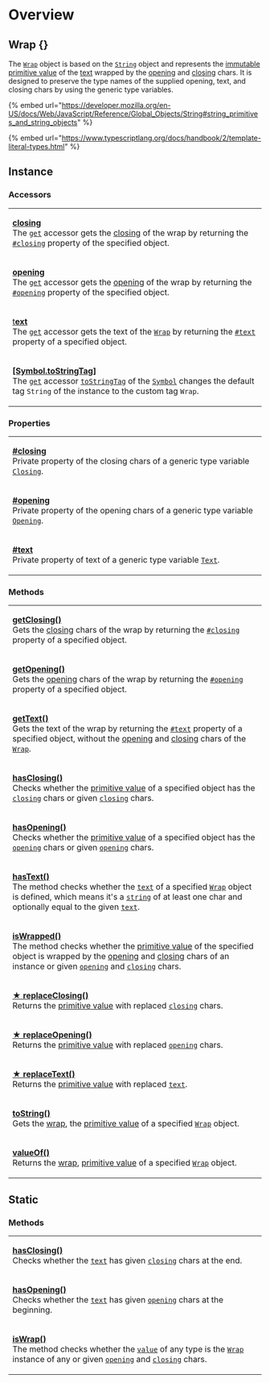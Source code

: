 # Overview

## Wrap {}

The [`Wrap`](https://github.com/angular-package/wrapper/blob/main/src/lib/wrap.class.ts) object is based on the [`String`](https://developer.mozilla.org/en-US/docs/Web/JavaScript/Reference/Global\_Objects/String) object and represents the [immutable](https://developer.mozilla.org/en-US/docs/Glossary/Immutable) [primitive value](https://developer.mozilla.org/en-US/docs/Web/JavaScript/Reference/Global\_Objects/String/valueOf) of the [text](../library/basic-concepts.md#wrap-content) wrapped by the [opening](../library/basic-concepts.md#opening) and [closing](../library/basic-concepts.md#closing) chars. It is designed to preserve the type names of the supplied opening, text, and closing chars by using the generic type variables.

{% embed url="https://developer.mozilla.org/en-US/docs/Web/JavaScript/Reference/Global_Objects/String#string_primitives_and_string_objects" %}

{% embed url="https://www.typescriptlang.org/docs/handbook/2/template-literal-types.html" %}

## Instance

### Accessors

|                                                                                                                                                                                                                                                                                                                                                                                                                                                                                                                                                                                                                         |
| ----------------------------------------------------------------------------------------------------------------------------------------------------------------------------------------------------------------------------------------------------------------------------------------------------------------------------------------------------------------------------------------------------------------------------------------------------------------------------------------------------------------------------------------------------------------------------------------------------------------------- |
| <p><strong></strong><a href="accessors/closing.md"><strong>closing</strong></a><br>The <a href="https://developer.mozilla.org/en-US/docs/Web/JavaScript/Reference/Functions/get"><code>get</code></a> accessor gets the <a href="../library/basic-concepts.md#closing">closing</a> of the wrap by returning the <a href="properties/closing.md"><code>#closing</code></a> property of the specified object.</p>                                                                                                                                                                                                         |
| <p><a href="accessors/opening.md"><strong>opening</strong></a><br>The <a href="https://developer.mozilla.org/en-US/docs/Web/JavaScript/Reference/Functions/get"><code>get</code></a> accessor gets the <a href="../library/basic-concepts.md#opening">opening</a> of the wrap by returning the <a href="properties/opening.md"><code>#opening</code></a> property of the specified object.</p>                                                                                                                                                                                                                          |
| <p><a href="accessors/text.md">t<strong>ext</strong></a><br>The <a href="https://developer.mozilla.org/en-US/docs/Web/JavaScript/Reference/Functions/get"><code>get</code></a> accessor gets the text of the <a href="broken-reference"><code>Wrap</code></a> by returning the <a href="properties/text.md"><code>#text</code></a> property of a specified object.</p>                                                                                                                                                                                                                                                  |
| <p><strong></strong><a href="accessors/symbol.tostringtag.md"><strong>[Symbol.toStringTag]</strong></a><br>The <a href="https://developer.mozilla.org/en-US/docs/Web/JavaScript/Reference/Functions/get"><code>get</code></a> accessor <a href="https://developer.mozilla.org/en-US/docs/Web/JavaScript/Reference/Global_Objects/Symbol/toStringTag"><code>toStringTag</code></a> of the <a href="https://developer.mozilla.org/en-US/docs/Web/JavaScript/Reference/Global_Objects/Symbol"><code>Symbol</code></a> changes the default tag <code>String</code> of the instance to the custom tag <code>Wrap</code>.</p> |

### Properties

|                                                                                                                                                                                                                                      |
| ------------------------------------------------------------------------------------------------------------------------------------------------------------------------------------------------------------------------------------ |
| <p><strong></strong><a href="properties/closing.md"><strong>#closing</strong></a><br>Private property of the closing chars of a generic type variable <a href="generic-type-variables.md#wrap-closing"><code>Closing</code></a>.</p> |
| <p><strong></strong><a href="properties/opening.md"><strong>#opening</strong></a><br>Private property of the opening chars of a generic type variable <a href="generic-type-variables.md#wrap-opening"><code>Opening</code></a>.</p> |
| <p><a href="properties/text.md"><strong>#text</strong></a><br>Private property of text of a generic type variable <a href="generic-type-variables.md#wrap-less-than...-text-...greater-than"><code>Text</code></a>.</p>              |

### Methods

|                                                                                                                                                                                                                                                                                                                                                                                                                                                                                                                                                     |
| --------------------------------------------------------------------------------------------------------------------------------------------------------------------------------------------------------------------------------------------------------------------------------------------------------------------------------------------------------------------------------------------------------------------------------------------------------------------------------------------------------------------------------------------------- |
| <p><strong></strong><a href="methods/instance/getclosing.md"><strong>getClosing()</strong></a><br>Gets the <a href="../library/basic-concepts.md#closing">closing</a> chars of the wrap by returning the <a href="properties/#closing-closing"><code>#closing</code></a> property of a specified object.</p>                                                                                                                                                                                                                                        |
| <p><strong></strong><a href="methods/instance/getopening.md"><strong>getOpening()</strong></a><br>Gets the <a href="../library/basic-concepts.md#opening">opening</a> chars of the wrap by returning the <a href="properties/#opening-opening"><code>#opening</code></a> property of a specified object.</p>                                                                                                                                                                                                                                        |
| <p><a href="methods/instance/gettext.md"><strong>getText()</strong></a><br>Gets the text of the wrap by returning the <a href="properties/text.md"><code>#text</code></a> property of a specified object, without the <a href="accessors/opening.md">opening</a> and <a href="accessors/closing.md">closing</a> chars of the <a href="overview.md"><code>Wrap</code></a>.</p>                                                                                                                                                                       |
| <p><strong></strong><a href="methods/instance/hasclosing.md"><strong>hasClosing()</strong></a><br>Checks whether the <a href="methods/instance/valueof.md">primitive value</a> of a specified object has the <a href="accessors/closing.md"><code>closing</code></a> chars or given <a href="methods/instance/hasclosing.md#closing-string"><code>closing</code></a> chars.</p>                                                                                                                                                                     |
| <p><a href="methods/instance/hasopening.md"><strong>hasOpening()</strong></a><br>Checks whether the <a href="methods/instance/valueof.md">primitive value</a> of a specified object has the <a href="accessors/opening.md"><code>opening</code></a> chars or given <a href="methods/instance/hasopening.md#opening-string"><code>opening</code></a> chars.</p>                                                                                                                                                                                      |
| <p><strong></strong><a href="methods/instance/hastext.md"><strong>hasText()</strong></a><br>The method checks whether the <a href="accessors/text.md"><code>text</code></a> of a specified <a href="broken-reference"><code>Wrap</code></a> object is defined, which means it's a <a href="https://developer.mozilla.org/en-US/docs/Web/JavaScript/Reference/Global_Objects/String"><code>string</code></a> of at least one char and optionally equal to the given <a href="methods/instance/hastext.md#text-string"><code>text</code></a>.</p>     |
| <p><a href="methods/instance/iswrapped.md"><strong>isWrapped()</strong></a><br>The method checks whether the <a href="methods/instance/valueof.md">primitive value</a> of the specified object is wrapped by the <a href="accessors/opening.md">opening</a> and <a href="accessors/closing.md">closing</a> chars of an instance or given <a href="methods/instance/iswrapped.md#opening-string-this.-opening"><code>opening</code></a> and <a href="methods/instance/iswrapped.md#closing-string-this.-closing"><code>closing</code></a> chars.</p> |
| <p><strong></strong><a href="methods/instance/replaceclosing.md"><strong>★ replaceClosing()</strong></a><br>Returns the <a href="methods/instance/valueof.md">primitive value</a> with replaced <a href="accessors/closing.md"><code>closing</code></a> chars.</p>                                                                                                                                                                                                                                                                                  |
| <p><strong></strong><a href="methods/instance/replaceopening.md"><strong>★ replaceOpening()</strong></a><br>Returns the <a href="methods/instance/valueof.md">primitive value</a> with replaced <a href="accessors/opening.md"><code>opening</code></a> chars.</p>                                                                                                                                                                                                                                                                                  |
| <p><strong></strong><a href="methods/instance/replacetext.md"><strong>★ replaceText()</strong></a><br>Returns the <a href="methods/instance/valueof.md">primitive value</a> with replaced <a href="accessors/text.md"><code>text</code></a>.</p>                                                                                                                                                                                                                                                                                                    |
| <p><strong></strong><a href="methods/instance/tostring.md"><strong>toString()</strong></a><br>Gets the <a href="../library/basic-concepts.md#wrap">wrap</a>, the <a href="methods/instance/valueof.md">primitive value</a> of a specified <a href="overview.md"><code>Wrap</code></a> object.</p>                                                                                                                                                                                                                                                   |
| <p><strong></strong><a href="methods/instance/valueof.md"><strong>valueOf()</strong></a><br>Returns the <a href="../library/basic-concepts.md#wrap">wrap</a>, <a href="https://developer.mozilla.org/en-US/docs/Web/JavaScript/Reference/Global_Objects/String/valueOf">primitive value</a> of a specified <a href="broken-reference"><code>Wrap</code></a> object.</p>                                                                                                                                                                             |

## Static

### Methods

|                                                                                                                                                                                                                                                                                                                                                                                                                                         |
| --------------------------------------------------------------------------------------------------------------------------------------------------------------------------------------------------------------------------------------------------------------------------------------------------------------------------------------------------------------------------------------------------------------------------------------- |
| <p><a href="methods/static/hasclosing.md"><strong>hasClosing()</strong></a><strong></strong><br><strong></strong>Checks whether the <a href="methods/static/hasclosing.md#text-string"><code>text</code></a> has given <a href="methods/static/hasclosing.md#closing-string"><code>closing</code></a> chars at the end.</p>                                                                                                             |
| <p><a href="methods/static/hasopening.md"><strong>hasOpening()</strong></a><br>Checks whether the <a href="methods/static/hasopening.md#text-string"><code>text</code></a> has given <a href="methods/static/hasopening.md#opening-string"><code>opening</code></a> chars at the beginning.</p>                                                                                                                                         |
| <p><a href="methods/static/iswrap.md"><strong>isWrap()</strong></a><br>The method checks whether the <a href="methods/static/iswrap.md#value-any"><code>value</code></a> of any type is the <a href="overview.md"><code>Wrap</code></a> instance of any or given <a href="methods/static/iswrap.md#opening-opening"><code>opening</code></a> and <a href="methods/static/iswrap.md#closing-closing"><code>closing</code></a> chars.</p> |
